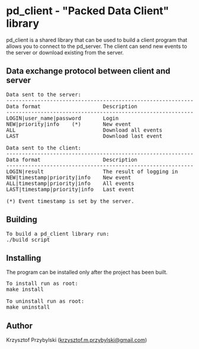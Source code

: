 pd_client - "Packed Data Client" library
========================================
pd_client is a shared library that can be used to build a client program that allows you to connect to the pd_server.
The client can send new events to the server or download existing from the server.

Data exchange protocol between client and server
------------------------------------------------
<pre>
Data sent to the server:
-------------------------------------------------------------
Data format                    Description
-------------------------------------------------------------
LOGIN|user_name|password       Login
NEW|priority|info    (*)       New event
ALL                            Download all events
LAST                           Download last event

Data sent to the client:
-------------------------------------------------------------
Data format                    Description
-------------------------------------------------------------
LOGIN|result                   The result of logging in
NEW|timestamp|priority|info    New event
ALL|timestamp|priority|info    All events
LAST|timestamp|priority|info   Last event

(*) Event timestamp is set by the server.
</pre>


Building
--------
<pre>
To build a pd_client library run:
./build_script
</pre>


Installing
----------
The program can be installed only after the project has been built.
<pre>
To install run as root:
make install

To uninstall run as root:
make uninstall
</pre>


Author
------
Krzysztof Przybylski (krzysztof.m.przybylski@gmail.com)
